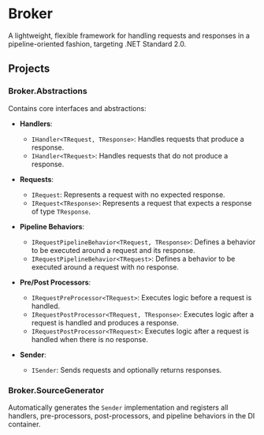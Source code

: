 # Broker

A lightweight, flexible framework for handling requests and responses in a pipeline-oriented fashion, targeting .NET Standard 2.0.

## Projects

### Broker.Abstractions

Contains core interfaces and abstractions:

- **Handlers**:
  - `IHandler<TRequest, TResponse>`: Handles requests that produce a response.
  - `IHandler<TRequest>`: Handles requests that do not produce a response.

- **Requests**:
  - `IRequest`: Represents a request with no expected response.
  - `IRequest<TResponse>`: Represents a request that expects a response of type `TResponse`.

- **Pipeline Behaviors**:
  - `IRequestPipelineBehavior<TRequest, TResponse>`: Defines a behavior to be executed around a request and its response.
  - `IRequestPipelineBehavior<TRequest>`: Defines a behavior to be executed around a request with no response.

- **Pre/Post Processors**:
  - `IRequestPreProcessor<TRequest>`: Executes logic before a request is handled.
  - `IRequestPostProcessor<TRequest, TResponse>`: Executes logic after a request is handled and produces a response.
  - `IRequestPostProcessor<TRequest>`: Executes logic after a request is handled when there is no response.

- **Sender**:
  - `ISender`: Sends requests and optionally returns responses.

### Broker.SourceGenerator

Automatically generates the `Sender` implementation and registers all handlers, pre-processors, post-processors, and pipeline behaviors in the DI container.
